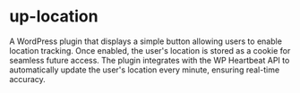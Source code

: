 # up-location
A WordPress plugin that displays a simple button allowing users to enable location tracking. Once enabled, the user's location is stored as a cookie for seamless future access. The plugin integrates with the WP Heartbeat API to automatically update the user's location every minute, ensuring real-time accuracy.
